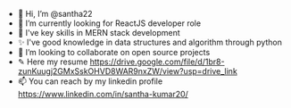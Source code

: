 - 👋 Hi, I’m @santha22
- 👀 I’m currently looking for ReactJS developer role 
- 🌱 I've key skills in MERN stack development
- ✨ I've good knowledge in data structures and algorithm through python
- 💞️ I’m looking to collaborate on open source projects
- ✎ Here my resume https://drive.google.com/file/d/1br8-zunKuugj2GMxSskOHVD8WAR9nxZW/view?usp=drive_link
- 📫 You can reach by my linkedin profile https://www.linkedin.com/in/santha-kumar20/

<!---
santha22/santha22 is a ✨ special ✨ repository because its `README.md` (this file) appears on your GitHub profile.
You can click the Preview link to take a look at your changes.
--->
